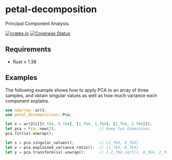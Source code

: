 # petal-decomposition

Principal Component Analysis.

[![crates.io](https://img.shields.io/crates/v/petal-decomposition)](https://crates.io/crates/petal-decomposition)
[![Coverage Status](https://codecov.io/gh/petabi/petal-decomposition/branch/master/graphs/badge.svg)](https://codecov.io/gh/petabi/petal-decomposition)

## Requirements

* Rust ≥ 1.38

## Examples

The following example shows how to apply PCA to an array of three samples, and
obtain singular values as well as how much variance each component explains.

```rust
use ndarray::arr2;
use petal_decomposition::Pca;

let x = arr2(&[[0_f64, 0_f64], [1_f64, 1_f64], [2_f64, 2_f64]]);
let pca = Pca::new(2);                   // Keep two dimensions.
pca.fit(&x).unwrap();

let s = pca.singular_values();           // [2_f64, 0_f64]
let v = pca.explained_variance_ratio();  // [1_f64, 0_f64]
let y = pca.transform(&x).unwrap();      // [-2_f64.sqrt(), 0_f64, 2_f64.sqrt()]
```
